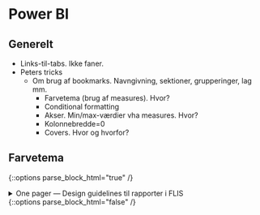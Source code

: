 # Power BI

## Generelt
- Links-til-tabs. Ikke faner.
- Peters tricks
  - Om brug af bookmarks. Navngivning, sektioner, grupperinger, lag mm. 
    - Farvetema (brug af measures). Hvor?
    - Conditional formatting
    - Akser. Min/max-værdier vha measures. Hvor?
    - Kolonnebredde=0
    - Covers. Hvor og hvorfor?



## Farvetema
<!-- Embed iFrame. PowerPoint: "One pager - Design guidelines til rapporter i FLIS" på OneDrive-->
{::options parse_block_html="true" /}
<details><summary markdown="span">One pager — Design guidelines til rapporter i FLIS</summary>
<center>
<iframe src="https://regionh-my.sharepoint.com/personal/stefan_sajin-henningsen_regionh_dk/_layouts/15/Doc.aspx?sourcedoc={89bc13a3-2f00-4dec-a49c-49033d194d1a}&amp;action=embedview&amp;wdAr=1.7777777&showNavigation=FALSE&wdStart=18&wdEnd=21" width="1000" height="588" frameborder="0" seamless="TRUE" start="18" end="21"></iframe>
</center>  
<br>
</details>
{::options parse_block_html="false" /}
